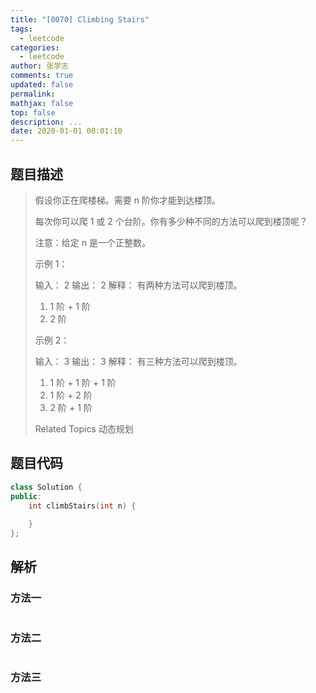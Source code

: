 ```yaml
---
title: "[0070] Climbing Stairs"
tags:
  - leetcode
categories:
  - leetcode
author: 张学志
comments: true
updated: false
permalink:
mathjax: false
top: false
description: ...
date: 2020-01-01 00:01:10
---
```


## 题目描述

> 假设你正在爬楼梯。需要 n 阶你才能到达楼顶。 
> 
> 每次你可以爬 1 或 2 个台阶。你有多少种不同的方法可以爬到楼顶呢？ 
> 
> 注意：给定 n 是一个正整数。 
> 
> 示例 1： 
> 
> 输入： 2
> 输出： 2
> 解释： 有两种方法可以爬到楼顶。
> 1.  1 阶 + 1 阶
> 2.  2 阶 
> 
> 示例 2： 
> 
> 输入： 3
> 输出： 3
> 解释： 有三种方法可以爬到楼顶。
> 1.  1 阶 + 1 阶 + 1 阶
> 2.  1 阶 + 2 阶
> 3.  2 阶 + 1 阶
> 
> Related Topics 动态规划

## 题目代码

```cpp
class Solution {
public:
    int climbStairs(int n) {
        
    }
};
```

## 解析

### 方法一

```cpp

```

### 方法二

```cpp

```

### 方法三

```cpp

```


